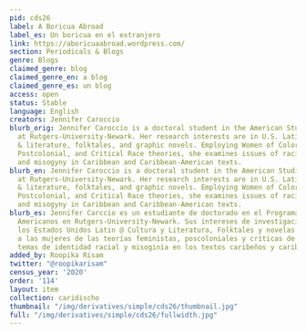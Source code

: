 ```yaml
---
pid: cds26
label: A Boricua Abroad
label_es: Un boricua en el extranjero
link: https://aboricuaabroad.wordpress.com/
section: Periodicals & Blogs
genre: Blogs
claimed_genre: blog
claimed_genre_en: a blog
claimed_genre_es: un blog
access: open
status: Stable
language: English
creators: Jennifer Caroccio
blurb_orig: Jennifer Caroccio is a doctoral student in the American Studies Program
  at Rutgers-University-Newark. Her research interests are in U.S. Latin@ culture
  & literature, folktales, and graphic novels. Employing Women of Color Feminist,
  Postcolonial, and Critical Race theories, she examines issues of racial identity
  and misogyny in Caribbean and Caribbean-American texts.
blurb_en: Jennifer Caroccio is a doctoral student in the American Studies Program
  at Rutgers-University-Newark. Her research interests are in U.S. Latin@ culture
  & literature, folktales, and graphic novels. Employing Women of Color Feminist,
  Postcolonial, and Critical Race theories, she examines issues of racial identity
  and misogyny in Caribbean and Caribbean-American texts.
blurb_es: Jennifer Carccio es un estudiante de doctorado en el Programa de Estudios
  Americanos en Rutgers-University-Newark. Sus intereses de investigación están en
  los Estados Unidos Latin @ Cultura y Literatura, Folktales y novelas gráficas. Empleando
  a las mujeres de las teorías feministas, poscoloniales y críticas de la raza, examina
  temas de identidad racial y misoginia en los textos caribeños y caribeños-estadounidenses.
added_by: Roopika Risam
twitter: "@roopikarisam"
census_year: '2020'
order: '114'
layout: item
collection: caridischo
thumbnail: "/img/derivatives/simple/cds26/thumbnail.jpg"
full: "/img/derivatives/simple/cds26/fullwidth.jpg"
---
```

